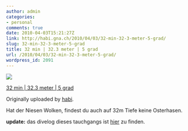 ```yaml
---
author: admin
categories:
- personal
comments: true
date: 2010-04-03T15:21:27Z
link: http://habi.gna.ch/2010/04/03/32-min-32-3-meter-5-grad/
slug: 32-min-32-3-meter-5-grad
title: 32 min | 32.3 meter | 5 grad
url: /2010/04/03/32-min-32-3-meter-5-grad/
wordpress_id: 2091
---
```


[![](http://farm3.static.flickr.com/2730/4486407097_db265f73a0_m.jpg)](http://www.flickr.com/photos/habi/4486407097/)
   

 
  [32 min | 32.3 meter | 5 grad](http://www.flickr.com/photos/habi/4486407097/)
    

  Originally uploaded by [habi](http://www.flickr.com/people/habi/).
 



Hat der Niesen Wolken, findest du auch auf 32m Tiefe keine Osterhasen.
  

**update:** das divelog dieses tauchgangs ist [hier](http://habi.gna.ch/divelog/10.04.03.ralligen.pdf) zu finden.
